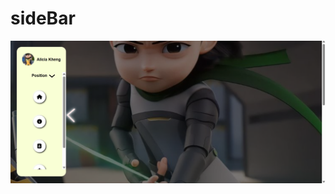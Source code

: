 # sideBar
![sideBar](https://raw.githubusercontent.com/setyabudipratama/component/main/gambar/sidebar3.png)
